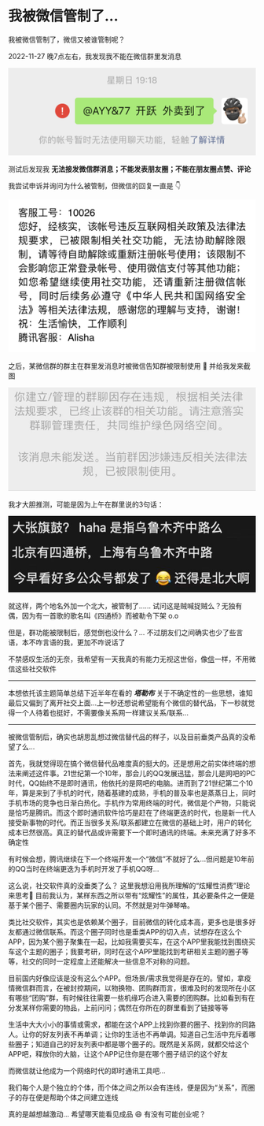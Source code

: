 # 我被微信管制了...


我被微信管制了，微信又被谁管制呢？

<!--more-->

2022-11-27 晚7点左右，我发现我不能在微信群里发消息

![群消息发送失败](./%E4%B8%8D%E8%83%BD%E5%8F%91%E9%80%81%E7%BE%A4%E6%B6%88%E6%81%AF.jpeg)

测试后发现我 **无法接发微信群消息；不能发表朋友圈；不能在朋友圈点赞、评论**

我尝试申诉并询问为什么被管制，但微信的回复一直是 👇

![](./%E5%BE%AE%E4%BF%A1%E5%AE%98%E6%96%B9%E5%9B%9E%E5%A4%8D.jpeg)

之后，某微信群的群主在群里发消息时被微信告知群被限制使用 🚫  并给我发来截图

![](./%E7%BE%A4%E8%A2%AB%E8%A7%A3%E6%95%A3.jpg)

我才大胆推测，可能是因为上午在群里说的3句话：

![](./%E6%95%8F%E6%84%9F.jpeg)

就这样，两个地名外加一个北大，被管制了...... 试问这是贼喊捉贼么？无独有偶，因为有一首歌的歌名叫《四通桥》而被勒令下架 o.o 

但是，群功能被限制后，感觉倒也没什么？... 不过朋友们之间确实也少了些言语，本不咋言语的我，更加不咋说话了

不禁感叹生活的无奈，我希望有一天我真的有能力无视这世俗，像[信](https://en.wikipedia.org/wiki/Shin_(singer))一样，不用微信这些社交软件


---

本想依托该主题简单总结下近半年在看的 ***塔勒布*** 关于不确定性的一些思想，谁知最后又偏到了离开社交上面...上一秒还想说希望能有个微信的替代品，下一秒就觉得一个人待着也挺好，不需要像关系网一样建议关系/联系...

---

被微信管制后，确实也胡思乱想过微信替代品的样子，以及目前垂类产品真的没希望了么...

首先，我就觉得现在搞个微信替代品难度真的挺大的。还是想用之前实体终端的想法来阐述这件事。21世纪第一个10年，那会儿的QQ发展迅猛，那会儿是网吧的PC时代，QQ始终不是即时通讯，他依托的是网吧的电脑。进而到了21世纪第二个10年，算是来到了手机的时代，随着基建的成熟，手机的普及率也是蒸蒸日上，同时手机市场的竞争也日渐白热化。手机作为常用终端的时代，微信是个产物，只能说是恰巧是腾讯。而这个即时通讯软件恰巧是赶在了终端更迭的时代，也是新一代人接受新事物的时代。而正当很多关系/联系都建立在微信的基础上时，用户的转化成本已然很高。真正的替代品或许需要下一个即时通讯的终端。未来充满了好多不确定性

有时候会想，腾讯继续在下一个终端开发一个“微信”不就好了么...但问题是10年前的QQ当时在终端更迭为手机时开发了手机QQ呀...

这么说，社交软件真的没垂类了么？ 这里我想沿用我所理解的“炫耀性消费”理论来思考🤔  目前我认为，某样东西之所以带有“炫耀性”的属性，其必要条件之一便是基于某个圈子、需要圈内玩家的认同。不然就是对牛弹琴咯。

类比社交软件，其实也是依赖某个圈子，目前微信的转化成本高，更多也是很多好友都通过微信联系。而这个圈子同时也是垂类APP的切入点，试想存在这么个APP，因为某个圈子聚集在一起，比如我需要买车，在这个APP里我能找到围绕买车这个主题的圈子；我要考研，同时在这个APP里能找到考研相关主题的圈子等等，社交的同时一定程度上还能解决一些信息不对称的问题。

目前国内好像应该是没有这么个APP。但场景/需求我觉得是存在的。譬如，拿疫情微信群而言，在被封控期间，以物换物、团购群而言，很难及时的发现所在小区有哪些“团购”群，有时候往往需要一些机缘巧合进入需要的团购群。比如看到有在分发某样你需要的物品，上前问问；偶然在你所在的群里看到了链接等等

生活中大大小小的事情或需求，都能在这个APP上找到你要的圈子、找到你的同路人。让你的好友列表不再单调；让你的生活也不再单调。知道自己生活中充斥着哪些圈子；知道自己的好友列表中都是哪个圈子的。既然是关系网，就都交给这个APP吧，释放你的大脑，让这个APP记住你是在哪个圈子结识的这个好友

而微信就让他成为一个网络时代的即时通讯工具吧...

我们每个人是个独立的个体，而个体之间之所以会有连线，便是因为“关系”，而圈子的存在便是帮助个体之间建立连线

真的是越想越激动... 希望哪天能看见成品 😄  有没有可能创业呢？



<head> 
    <script defer src="https://use.fontawesome.com/releases/v5.0.13/js/all.js"></script> 
    <script defer src="https://use.fontawesome.com/releases/v5.0.13/js/v4-shims.js"></script> 
</head> 
<link rel="stylesheet" href="https://use.fontawesome.com/releases/v5.0.13/css/all.css">
